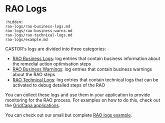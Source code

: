 # RAO Logs

```{toctree}
:hidden:
rao-logs/rao-business-logs.md
rao-logs/rao-business-warns.md
rao-logs/rao-technical-logs.md
rao-logs/example.md
```

CASTOR's logs are divided into three categories:
- [RAO Business Logs](rao-business-logs): log entries that contain business information about the remedial action optimisation steps 
- [RAO Business Warnings](rao-business-warns): log entries that contain business warnings about the RAO steps
- [RAO Technical Logs](rao-technical-logs): log entries that contain technical logs that can be activated to debug detailed steps of the RAO

You can collect these logs and use them in your application to provide monitoring for the RAO process.
For examples on how to do this, check out the [GridCapa applications](https://github.com/farao-community?q=gridcapa&type=all&language=&sort=).

You can check out our small but complete [RAO logs example](example).